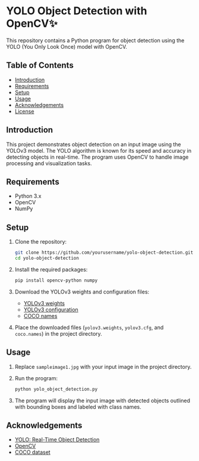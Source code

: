 # YOLO Object Detection with OpenCV✨

This repository contains a Python program for object detection using the YOLO (You Only Look Once) model with OpenCV.

## Table of Contents
- [Introduction](#introduction)
- [Requirements](#requirements)
- [Setup](#setup)
- [Usage](#usage)
- [Acknowledgements](#acknowledgements)
- [License](#license)

## Introduction

This project demonstrates object detection on an input image using the YOLOv3 model. The YOLO algorithm is known for its speed and accuracy in detecting objects in real-time. The program uses OpenCV to handle image processing and visualization tasks.

## Requirements

- Python 3.x
- OpenCV
- NumPy

## Setup

1. Clone the repository:
    ```bash
    git clone https://github.com/yourusername/yolo-object-detection.git
    cd yolo-object-detection
    ```

2. Install the required packages:
    ```bash
    pip install opencv-python numpy
    ```

3. Download the YOLOv3 weights and configuration files:
    - [YOLOv3 weights](https://pjreddie.com/media/files/yolov3.weights)
    - [YOLOv3 configuration](https://github.com/pjreddie/darknet/blob/master/cfg/yolov3.cfg)
    - [COCO names](https://github.com/pjreddie/darknet/blob/master/data/coco.names)

4. Place the downloaded files (`yolov3.weights`, `yolov3.cfg`, and `coco.names`) in the project directory.

## Usage

1. Replace `sampleimage1.jpg` with your input image in the project directory.

2. Run the program:
    ```bash
    python yolo_object_detection.py
    ```

3. The program will display the input image with detected objects outlined with bounding boxes and labeled with class names.

## Acknowledgements

- [YOLO: Real-Time Object Detection](https://pjreddie.com/darknet/yolo/)
- [OpenCV](https://opencv.org/)
- [COCO dataset](https://cocodataset.org/)


